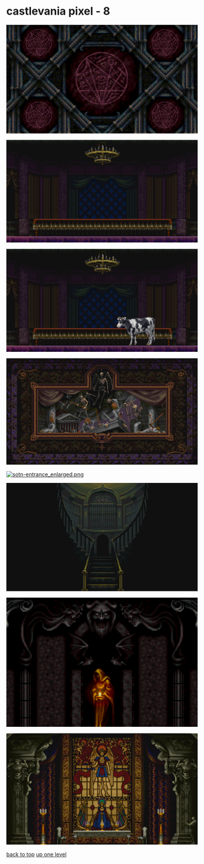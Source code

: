 # castlevania pixel - 8
[![sotn-alchemy_lab_enlarged.png](https://raw.githubusercontent.com/buckmanc/Wallpapers/main/desktop/castlevania%20pixel/sotn-alchemy_lab_enlarged.png "sotn-alchemy_lab_enlarged.png")](https://raw.githubusercontent.com/buckmanc/Wallpapers/main/desktop/castlevania%20pixel/sotn-alchemy_lab_enlarged.png)

[![sotn-castle_keep-dining_room_enlarged.png](https://raw.githubusercontent.com/buckmanc/Wallpapers/main/desktop/castlevania%20pixel/sotn-castle_keep-dining_room_enlarged.png "sotn-castle_keep-dining_room_enlarged.png")](https://raw.githubusercontent.com/buckmanc/Wallpapers/main/desktop/castlevania%20pixel/sotn-castle_keep-dining_room_enlarged.png)

[![sotn-castle_keep-dining_room_with_a_guest_enlarged.png](https://raw.githubusercontent.com/buckmanc/Wallpapers/main/desktop/castlevania%20pixel/sotn-castle_keep-dining_room_with_a_guest_enlarged.png "sotn-castle_keep-dining_room_with_a_guest_enlarged.png")](https://raw.githubusercontent.com/buckmanc/Wallpapers/main/desktop/castlevania%20pixel/sotn-castle_keep-dining_room_with_a_guest_enlarged.png)

[![sotn-chapel-painting_enlarged.png](https://raw.githubusercontent.com/buckmanc/Wallpapers/main/desktop/castlevania%20pixel/sotn-chapel-painting_enlarged.png "sotn-chapel-painting_enlarged.png")](https://raw.githubusercontent.com/buckmanc/Wallpapers/main/desktop/castlevania%20pixel/sotn-chapel-painting_enlarged.png)

[![sotn-entrance_enlarged.png](https://raw.githubusercontent.com/buckmanc/Wallpapers/main/desktop/castlevania%20pixel/sotn-entrance_enlarged.png "sotn-entrance_enlarged.png")](https://raw.githubusercontent.com/buckmanc/Wallpapers/main/desktop/castlevania%20pixel/sotn-entrance_enlarged.png)

[![sotn-longlibrary-lesserdemonbackground_enlarged_landscape.png](https://raw.githubusercontent.com/buckmanc/Wallpapers/main/desktop/castlevania%20pixel/sotn-longlibrary-lesserdemonbackground_enlarged_landscape.png "sotn-longlibrary-lesserdemonbackground_enlarged_landscape.png")](https://raw.githubusercontent.com/buckmanc/Wallpapers/main/desktop/castlevania%20pixel/sotn-longlibrary-lesserdemonbackground_enlarged_landscape.png)

[![sotn-marble_gallery-statue_enlarged.png](https://raw.githubusercontent.com/buckmanc/Wallpapers/main/desktop/castlevania%20pixel/sotn-marble_gallery-statue_enlarged.png "sotn-marble_gallery-statue_enlarged.png")](https://raw.githubusercontent.com/buckmanc/Wallpapers/main/desktop/castlevania%20pixel/sotn-marble_gallery-statue_enlarged.png)

[![sotn-olroxsquarters-lair_enlarged.png](https://raw.githubusercontent.com/buckmanc/Wallpapers/main/desktop/castlevania%20pixel/sotn-olroxsquarters-lair_enlarged.png "sotn-olroxsquarters-lair_enlarged.png")](https://raw.githubusercontent.com/buckmanc/Wallpapers/main/desktop/castlevania%20pixel/sotn-olroxsquarters-lair_enlarged.png)



[back to top](#)
[up one level](/desktop/README.MD)
